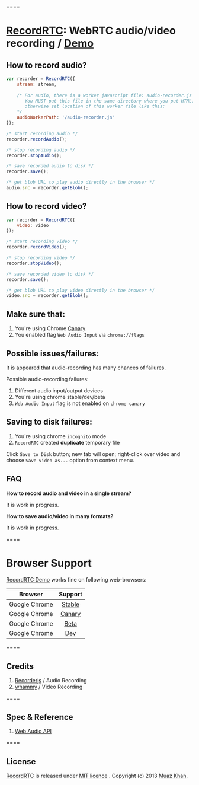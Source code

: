 ====
# [RecordRTC](http://bit.ly/RecordRTC): WebRTC audio/video recording / [Demo](http://bit.ly/RecordRTC-Demo)

## How to record audio?

```javascript
var recorder = RecordRTC({
	stream: stream,
	
	/* For audio, there is a worker javascript file: audio-recorder.js
	   You MUST put this file in the same directory where you put HTML; 
	   otherwise set location of this worker file like this:
	*/
	audioWorkerPath: '/audio-recorder.js'
});

/* start recording audio */
recorder.recordAudio();

/* stop recording audio */
recorder.stopAudio();   

/* save recorded audio to disk */
recorder.save();    

/* get blob URL to play audio directly in the browser */    
audio.src = recorder.getBlob();
```

## How to record video?

```javascript
var recorder = RecordRTC({
	video: video
});

/* start recording video */
recorder.recordVideo();

/* stop recording video */
recorder.stopVideo();   

/* save recorded video to disk */
recorder.save();    

/* get blob URL to play video directly in the browser */    
video.src = recorder.getBlob();
```

## Make sure that:

1. You're using Chrome [Canary](https://www.google.com/intl/en/chrome/browser/canary.html)
2. You enabled flag `Web Audio Input` via `chrome://flags`

## Possible issues/failures:

It is appeared that audio-recording has many chances of failures.

Possible audio-recording failures:

1. Different audio input/output devices
2. You're using chrome stable/dev/beta
3. `Web Audio Input` flag is not enabled on `chrome canary`

## Saving to disk failures:

1. You're using chrome `incognito` mode
2. `RecordRTC` created **duplicate** temporary file

Click `Save to Disk` button; new tab will open; right-click over video and choose `Save video as...` option from context menu.

## FAQ

**How to record audio and video in a single stream?**

It is work in progress.

**How to save audio/video in many formats?**

It is work in progress.

====
# Browser Support

[RecordRTC Demo](http://bit.ly/RecordRTC-Demo) works fine on following web-browsers:

| Browser        | Support           |
| ------------- |:-------------:|
| Google Chrome | [Stable](https://www.google.com/intl/en_uk/chrome/browser/) |
| Google Chrome | [Canary](https://www.google.com/intl/en/chrome/browser/canary.html) |
| Google Chrome | [Beta](https://www.google.com/intl/en/chrome/browser/beta.html) |
| Google Chrome | [Dev](https://www.google.com/intl/en/chrome/browser/index.html?extra=devchannel#eula) |

====
## Credits

1. [Recorderjs](https://github.com/mattdiamond/Recorderjs) / Audio Recording
2. [whammy](https://github.com/antimatter15/whammy) / Video Recording

====
## Spec & Reference

1. [Web Audio API](https://dvcs.w3.org/hg/audio/raw-file/tip/webaudio/specification.html)

====
## License

[RecordRTC](http://bit.ly/RecordRTC) is released under [MIT licence](https://webrtc-experiment.appspot.com/licence/) . Copyright (c) 2013 [Muaz Khan](https://plus.google.com/100325991024054712503).
